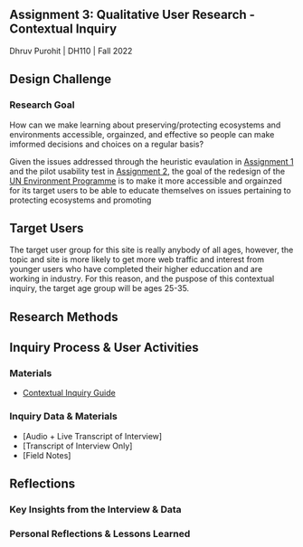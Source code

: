 ## Assignment 3: Qualitative User Research - Contextual Inquiry

Dhruv Purohit | DH110 | Fall 2022

## Design Challenge

### Research Goal
How can we make learning about preserving/protecting ecosystems and environments accessible, orgainzed, and effective so people can make imformed decisions and choices on a regular basis? 

Given the issues addressed through the heuristic evaulation in [Assignment 1](https://github.com/dpurohit108/DH110-F22-DHRUVP/blob/main/Assignments/Assignment01.md) and the pilot usability test in [Assignment 2](https://github.com/dpurohit108/DH110-F22-DHRUVP/blob/main/Assignments/Assignment02.md), the goal of the redesign of the [UN Environment Programme](https://www.unep.org) is to make it more accessible and orgainzed for its target users to be able to educate themselves on issues pertaining to protecting ecosystems and promoting 

## Target Users
The target user group for this site is really anybody of all ages, however, the topic and site is more likely to get more web traffic and interest from younger users who have completed their higher educcation and are working in industry. For this reason, and the puspose of this contextual inquiry, the target age group will be ages 25-35.

## Research Methods


## Inquiry Process & User Activities


### Materials
* [Contextual Inquiry Guide](https://docs.google.com/document/d/1_hTVyhpJece9Vag8-CkiOGD3xA3O7QO6d4-hGxfVV98/edit?usp=sharing)

### Inquiry Data & Materials
* [Audio + Live Transcript of Interview]
* [Transcript of Interview Only]
* [Field Notes]

## Reflections

### Key Insights from the Interview & Data


### Personal Reflections & Lessons Learned
